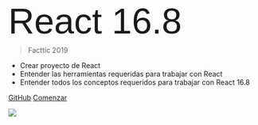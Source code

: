<span style="font-family: 'Gruppo', sans-serif; font-size: 72px; text-decoration: uppercase; line-height: 72px;">
  React 16.8
</span>

> Facttic 2019

- Crear proyecto de React
- Entender las herramientas requeridas para trabajar con React
- Entender todos los conceptos requeridos para trabajar con React 16.8

[GitHub](https://github.com/FedeG/react-workshop-16.8)
[Comenzar](react/README.md)

<!-- background image -->
![](/assets/background.png)
